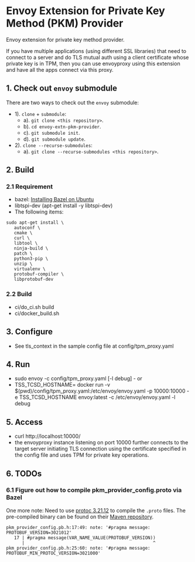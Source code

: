 # Envoy Extension for Private Key Method (PKM) Provider

Envoy extension for private key method provider.

If you have multiple applications (using different SSL libraries) that need to connect to a server and do TLS mutual auth using a client certificate whose private key is in TPM, then you can use envoyproxy using this extension and have all the apps connect via this proxy. 

## 1. Check out `envoy` submodule

There are two ways to check out the `envoy` submodule:
- 1). `clone` + `submodule`:
  - a). `git clone <this repository>`.
  - b). `cd envoy-extn-pkm-provider`.
  - c). `git submodule init`.
  - d). `git submodule update`.
- 2). `clone --recurse-submodules`:
  - a). `git clone --recurse-submodules <this repository>`.

## 2. Build

### 2.1 Requirement

* bazel: [Installing Bazel on Ubuntu](https://bazel.build/install/ubuntu)
* libtspi-dev (apt-get install -y libtspi-dev)
* The following items:

```
sudo apt-get install \
   autoconf \
   cmake \
   curl \
   libtool \
   ninja-build \
   patch \
   python3-pip \
   unzip \
   virtualenv \
   protobuf-compiler \
   libprotobuf-dev
```

### 2.2 Build

* ci/do_ci.sh build
* ci/docker_build.sh

## 3. Configure

* See tls_context in the sample config file at config/tpm_proxy.yaml

## 4. Run

* sudo envoy -c config/tpm_proxy.yaml  [-l debug] - or
* TSS_TCSD_HOSTNAME=<host-ip> docker run -v $(pwd)/config/tpm_proxy.yaml:/etc/envoy/envoy.yaml -p 10000:10000 -e TSS_TCSD_HOSTNAME  envoy:latest -c /etc/envoy/envoy.yaml -l debug

## 5. Access

* curl http://localhost:10000/
* the envoyproxy instance listening on port 10000 further connects to the target server
  initiating TLS connection using the certificate specified in the config file and uses TPM
  for private key operations.

## 6. TODOs

### 6.1 Figure out how to compile pkm_provider_config.proto via Bazel

One more note: Need to use [protoc 3.21.12](https://github.com/protocolbuffers/protobuf/releases/tag/v3.21.12) to compile the `.proto` files. The pre-compiled binary can be found on their [Maven repository](https://repo1.maven.org/maven2/com/google/protobuf/protoc/3.21.12/).

```
pkm_provider_config.pb.h:17:49: note: '#pragma message: PROTOBUF_VERSION=3021012'
   17 | #pragma message(VAR_NAME_VALUE(PROTOBUF_VERSION))
      |                                                 ^
pkm_provider_config.pb.h:25:60: note: '#pragma message: PROTOBUF_MIN_PROTOC_VERSION=3021000'
```
